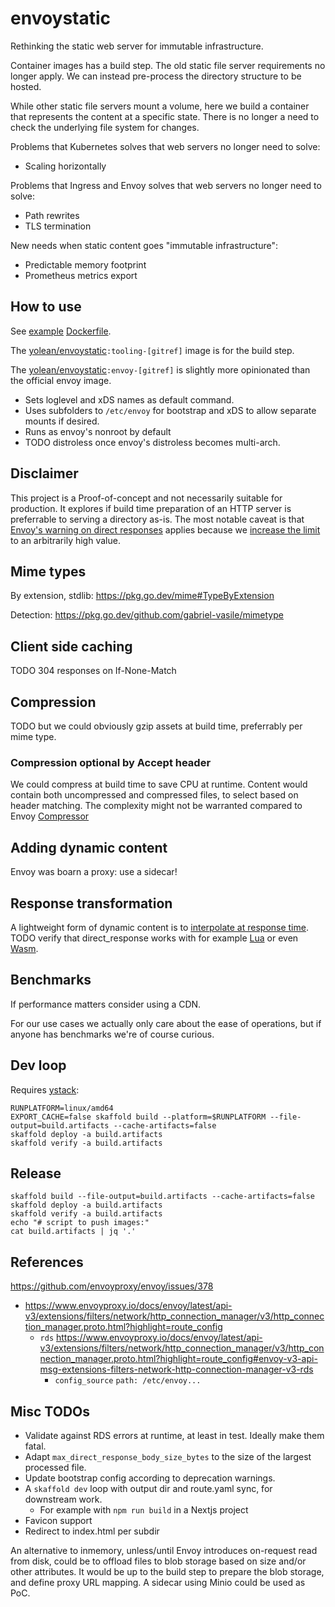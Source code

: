 # envoystatic

Rethinking the static web server for immutable infrastructure.

Container images  has a build step. The old static file server requirements no longer apply.
We can instead pre-process the directory structure to be hosted.

While other static file servers mount a volume,
here we build a container that represents the content at a specific state.
There is no longer a need to check the underlying file system for changes.

Problems that Kubernetes solves that web servers no longer need to solve:
- Scaling horizontally

Problems that Ingress and Envoy solves that web servers no longer need to solve:
- Path rewrites
- TLS termination

New needs when static content goes "immutable infrastructure":
- Predictable memory footprint
- Prometheus metrics export

## How to use

See [example](./tests) [Dockerfile](./tests/html01/Dockerfile).

The [yolean/envoystatic](yolean/envoystatic)`:tooling-[gitref]`
image is for the build step.

The [yolean/envoystatic](yolean/envoystatic)`:envoy-[gitref]`
is slightly more opinionated than the official envoy image.
- Sets loglevel and xDS names as default command.
- Uses subfolders to `/etc/envoy` for bootstrap and xDS
  to allow separate mounts if desired.
- Runs as envoy's nonroot by default
- TODO distroless once envoy's distroless becomes multi-arch.

## Disclaimer

This project is a Proof-of-concept and not necessarily suitable for production.
It explores if build time preparation of an HTTP server is preferrable to serving a directory as-is.
The most notable caveat is that
[Envoy's warning on direct responses](https://www.envoyproxy.io/docs/envoy/v1.21.1/api-v3/config/route/v3/route.proto.html?highlight=max_direct_response_body_size_bytes)
applies because we [increase the limit](https://github.com/envoyproxy/envoy/pull/14778) to an arbitrarily high value.

## Mime types

By extension, stdlib: https://pkg.go.dev/mime#TypeByExtension

Detection:
https://pkg.go.dev/github.com/gabriel-vasile/mimetype

## Client side caching

TODO 304 responses on If-None-Match

## Compression

TODO but we could obviously gzip assets at build time, preferrably per mime type.

### Compression optional by Accept header

We could compress at build time to save CPU at runtime.
Content would contain both uncompressed and compressed files, to select based on header matching. The complexity might not be warranted compared to Envoy [Compressor](https://www.envoyproxy.io/docs/envoy/v1.21.1/api-v3/extensions/filters/http/compressor/v3/compressor.proto.html?highlight=http%20filters)

## Adding dynamic content

Envoy was boarn a proxy: use a sidecar!

## Response transformation

A lightweight form of dynamic content is to [interpolate at response time](https://github.com/kris-nova/bjorno). TODO verify that direct_response works with for example [Lua](https://www.envoyproxy.io/docs/envoy/v1.21.1/api-v3/extensions/filters/http/lua/v3/lua.proto.html?highlight=lua) or even [Wasm](https://www.envoyproxy.io/docs/envoy/v1.21.1/configuration/listeners/network_filters/wasm_filter.html?highlight=wasm).

## Benchmarks

If performance matters consider using a CDN.

For our use cases we actually only care about the ease of operations,
but if anyone has benchmarks we're of course curious.

## Dev loop

Requires [ystack](https://github.com/Yolean/ystack):

```
RUNPLATFORM=linux/amd64
EXPORT_CACHE=false skaffold build --platform=$RUNPLATFORM --file-output=build.artifacts --cache-artifacts=false
skaffold deploy -a build.artifacts
skaffold verify -a build.artifacts
```

## Release

```
skaffold build --file-output=build.artifacts --cache-artifacts=false
skaffold deploy -a build.artifacts
skaffold verify -a build.artifacts
echo "# script to push images:"
cat build.artifacts | jq '.'
```

## References

https://github.com/envoyproxy/envoy/issues/378

- https://www.envoyproxy.io/docs/envoy/latest/api-v3/extensions/filters/network/http_connection_manager/v3/http_connection_manager.proto.html?highlight=route_config
  - `rds` https://www.envoyproxy.io/docs/envoy/latest/api-v3/extensions/filters/network/http_connection_manager/v3/http_connection_manager.proto.html?highlight=route_config#envoy-v3-api-msg-extensions-filters-network-http-connection-manager-v3-rds
    - `config_source` `path: /etc/envoy...`

## Misc TODOs

- Validate against RDS errors at runtime, at least in test. Ideally make them fatal.
- Adapt `max_direct_response_body_size_bytes` to the size of the largest processed file.
- Update bootstrap config according to deprecation warnings.
- A `skaffold dev` loop with output dir and route.yaml sync, for downstream work.
  - For example with `npm run build` in a Nextjs project
- Favicon support
- Redirect to index.html per subdir

An alternative to inmemory, unless/until Envoy introduces on-request read from disk,
could be to offload files to blob storage based on size and/or other attributes.
It would be up to the build step to prepare the blob storage, and define proxy URL mapping.
A sidecar using Minio could be used as PoC.
